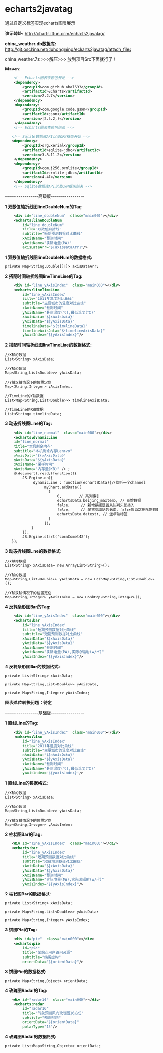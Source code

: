 # echarts2javatag

通过自定义标签实现echarts图表展示

**演示地址:**
http://charts.ittun.com/echarts2javatag/

**china_weather.db数据库:**
http://git.oschina.net/duhongming/echarts2javatag/attach_files

china_weather.7z >>>解压>>> 放到项目Src下面就行了！

**Maven:**
```xml
	<!-- Echarts图表依赖包开始 -->
  	<dependency>
	    <groupId>com.github.abel533</groupId>
	    <artifactId>ECharts</artifactId>
	    <version>2.2.7</version>  
	</dependency>
	<dependency>
	    <groupId>com.google.code.gson</groupId>
	    <artifactId>gson</artifactId>
	    <version>[2.6.2,)</version>
	</dependency>
	<!-- Echarts图表依赖包结束 -->
	
   <!-- Sqlite数据库API以及ORM框架开始 -->
   <dependency>
	    <groupId>org.xerial</groupId>
	    <artifactId>sqlite-jdbc</artifactId>
	    <version>3.8.11.2</version>
	</dependency>
	<dependency>
	    <groupId>com.j256.ormlite</groupId>
	    <artifactId>ormlite-jdbc</artifactId>
	    <version>4.47</version>
	</dependency>
  	<!-- Sqlite数据库API以及ORM框架结束 -->
```
-----------------高级版-----------------

**1 双数值轴折线图lineDoubleNum的Tag:**
```xml
	<div id="line_doubleNum"  class="main000"></div>
	<echarts:lineDoubleNum 
	    id="line_doubleNum"
		title="双数值轴折线" 
		subtitle="短期预测数据对比曲线"
		xAxisName="预测时间"
		yAxisName="实际电量(MW)" 
		axisDataArr="${axisDataArr}"/>
```

**1 双数值轴折线图lineDoubleNum的数据格式:**		

	private Map<String,Double[][]> axisDataArr;
	
**2 搭配时间轴折线图lineTimeLine的Tag:**
```xml
	<div id="line_yAxisIndex"  class="main000"></div>
	<echarts:lineTimeLine
		id="line_yAxisIndex"
		title="2011年温度对比曲线" 
		subtitle="主要城市的温度对比曲线"
		xAxisName="预测时间"
		yAxisName="最高温度(℃),最低温度(℃)" 
		xAxisData="${xAxisData}" 
		yAxisData="${yAxisData}"
		timelineData="${timelineData}"
		timelineAxisData="${timelineAxisData}"
		yAxisIndex="${yAxisIndex}"/>
```

**2 搭配时间轴折线图lineTimeLine的数据格式:**		

	//X轴的数据
	List<String> xAxisData;
	
	//Y轴的数据
	Map<String,List<Double>> yAxisData;
	
	//Y轴双轴情况下的位置定位
	Map<String,Integer> yAxisIndex;
	
	//TimeLine的Y轴数据
	List<Map<String,List<Double>>> timelineAxisData;
	
	//TimeLine的X轴数据
	List<String> timelineData;
	
**3 动态折线图Line的Tag:**
```xml
	<div id="line_normal"  class="main000"></div>
	<echarts:dynamicLine 
    id="line_normal"
	title="本机剩余内存" 
	subtitle="本机剩余内存Lenovo"
	xAxisData="${xAxisData}" 
	yAxisData="${yAxisData}" 
	xAxisName="采样时间"
	yAxisName="内存量(KB)" /> ;
	$(document).ready(function(){ 
        JS.Engine.on({
             dynamicLine : function(echartsData){//侦听一个channel
                  myChart.addData([
			        [
			            0,        // 系列索引
			            echartsData.beijing_maxtemp, // 新增数据
			            false,     // 新增数据是否从队列头部插入
			            false,     // 是否增加队列长度，false则自定删除原有数据，队头插入删队尾，队尾插入删队头
			            echartsData.datestr, // 坐标轴标签
			        ]
			      ]);	
			}
        });
        JS.Engine.start('connComet4J');
   });
```

**3 动态折线图Line的数据格式:**

	//X轴的数据
	List<String> xAxisData= new ArrayList<String>();
	
	//Y轴的数据
	Map<String,List<Double>> yAxisData = new HashMap<String,List<Double>>();
	
	//Y轴双轴情况下的位置定位
	Map<String,Integer> yAxisIndex = new HashMap<String,Integer>();

**4 反转条形图Bar的Tag:**
```xml
	<div id="line_yAxisIndex"  class="main000"></div>
	<echarts:bar
		id="line_yAxisIndex"
		title="短期预测数据对比曲线" 
		subtitle="短期预测数据对比曲线"
		xAxisData="${xAxisData}" 
		yAxisData="${yAxisData}" 
		xAxisName="预测时间"
		yAxisName="实际电量(MW),实际总辐射(w/㎡)" 
		yAxisIndex="${yAxisIndex}"/>
```

**4 反转条形图Bar的数据格式:**

	private List<String> xAxisData;
	
	private Map<String,List<Double>> yAxisData;
	
	private Map<String,Integer> yAxisIndex;


**图表单位转换问题：待定**

-----------------基础版-----------------

**1 直线Line的Tag:**
```xml
	<div id="line_yAxisIndex"  class="main000"></div>
	<echarts:line 
	    id="line_yAxisIndex"
		title="2011年温度对比曲线" 
		subtitle="主要城市的温度对比曲线"
		xAxisData="${xAxisData}" 
		yAxisData="${yAxisData}" 
		xAxisName="预测时间"
		yAxisName="最高温度(℃),最低温度(℃)" 
		yAxisIndex="${yAxisIndex}"/>
```

**1 直线Line的数据格式:**		

	//X轴的数据
	List<String> xAxisData;
	
	//Y轴的数据
	Map<String,List<Double>> yAxisData;
	
	//Y轴双轴情况下的位置定位
	Map<String,Integer> yAxisIndex;

**2 柱状图Bar的Tag:**
```xml
   <div id="line_yAxisIndex"  class="main000"></div>
   <echarts:bar
		id="line_yAxisIndex"
		title="短期预测数据对比曲线" 
		subtitle="短期预测数据对比曲线"
		xAxisData="${xAxisData}" 
		yAxisData="${yAxisData}" 
		xAxisName="预测时间"
		yAxisName="实际电量(MW),实际总辐射(w/㎡)" 
		yAxisIndex="${yAxisIndex}"/>
```

**2 柱状图Bar的数据格式:**		

	private List<String> xAxisData;
	
	private Map<String,List<Double>> yAxisData;
	
	private Map<String,Integer> yAxisIndex;
	
**3 饼图Pie的Tag:**
```xml
   	<div id="pie"  class="main000"></div>
	<echarts:pie
	    id="pie"
		title="某站点用户访问来源" 
		subtitle="纯属虚构"
		orientData="${orientData}"/>
```

**3 饼图Pie的数据格式:**		

	private Map<String,Object> orientData;
	
**4 玫瑰图Radar的Tag:**
```xml
   <div id="radar16"  class="main000"></div>
	<echarts:radar 
		id="radar16"
		title="气象预测风向玫瑰图16方位" 
		subtitle="预测时间"
		orientData="${orientData}"
		polarType="16"/>
```

**4 玫瑰图Radar的数据格式:**		

	private List<Map<String,Object>> orientData;
	


	

	